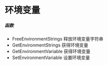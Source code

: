# 环境变量

##### 函数

- FreeEnvironmentStrings 释放环境变量字符串
- GetEnvironmentStrings 获得环境变量
- GetEnvironmentVariable 获得环境变量
- SetEnvironmentVariable 设置环境变量
